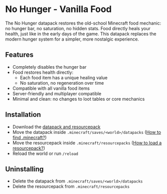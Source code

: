 # No Hunger - Vanilla Food

The No Hunger datapack restores the old-school Minecraft food mechanic: no hunger bar, no saturation, no hidden stats. Food directly heals your health, just like in the early days of the game. This datapack replaces the modern hunger system for a simpler, more nostalgic experience.

## Features

- Completely disables the hunger bar 
- Food restores health directly:
  - Each food item has a unique healing value
  - No saturation, no regeneration over time
- Compatible with all vanilla food items 
- Server-friendly and multiplayer compatible 
- Minimal and clean: no changes to loot tables or core mechanics

## Installation

- Download the [datapack and resourcepack](https://github.com/Neluxx/no-hunger/releases/latest)
- Move the datapack inside ``.minecraft/saves/<world>/datapacks`` ([How to find .minecraft?](https://minecraft.wiki/w/.minecraft#Locating))
- Move the resourcepack inside ``.minecraft/resourcepacks`` ([How to load a resourcepack?](https://minecraft.wiki/w/Resource_pack#Behavior))
- Reload the world or run ``/reload``

## Uninstalling

- Delete the datapack from ``.minecraft/saves/<world>/datapacks``
- Delete the resourcepack from ``.minecraft/resourcepacks``
